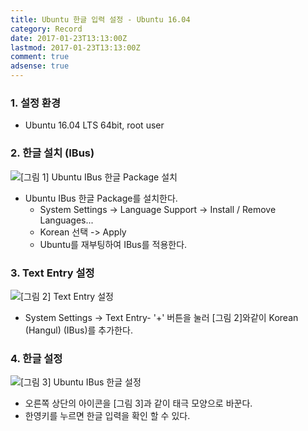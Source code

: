 ```yaml
---
title: Ubuntu 한글 입력 설정 - Ubuntu 16.04
category: Record
date: 2017-01-23T13:13:00Z
lastmod: 2017-01-23T13:13:00Z
comment: true
adsense: true
---
```


### 1. 설정 환경

* Ubuntu 16.04 LTS 64bit, root user

### 2. 한글 설치 (IBus)

![[그림 1] Ubuntu IBus 한글 Package 설치]({{site.baseurl}}/images/record/Ubuntu_Input_Korean_Ubuntu_16.04/Ubuntu_Hangul_Install.PNG)

* Ubuntu IBus 한글 Package를 설치한다.
  * System Settings -> Language Support -> Install / Remove Languages... 
  * Korean 선택 -> Apply
  * Ubuntu를 재부팅하여 IBus를 적용한다.

### 3. Text Entry 설정

![[그림 2] Text Entry 설정]({{site.baseurl}}/images/record/Ubuntu_Input_Korean_Ubuntu_16.04/Ubuntu_Hangul_Setting.PNG)

* System Settings -> Text Entry- '+' 버튼을 눌러 [그림 2]와같이 Korean (Hangul) (IBus)를 추가한다.

### 4. 한글 설정

![[그림 3] Ubuntu IBus 한글 설정]({{site.baseurl}}/images/record/Ubuntu_Input_Korean_Ubuntu_16.04/Ubuntu_Hangul_Mark.PNG)

* 오른쪽 상단의 아이콘을 [그림 3]과 같이 태극 모양으로 바꾼다.
* 한영키를 누르면 한글 입력을 확인 할 수 있다.
